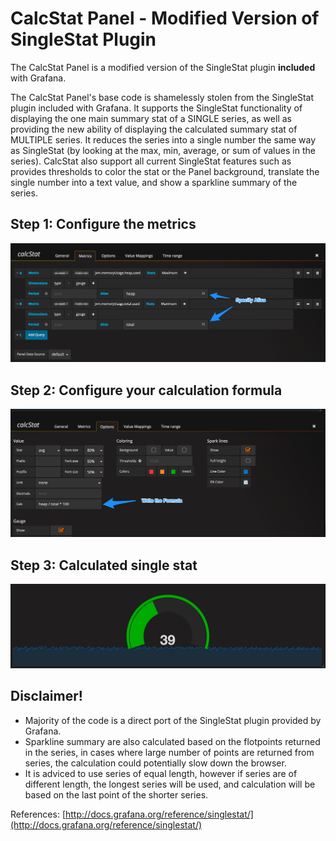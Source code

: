 # CalcStat Panel -  Modified Version of SingleStat Plugin

The CalcStat Panel is a modified version of the SingleStat plugin **included** with Grafana.

The CalcStat Panel's base code is shamelessly stolen from the SingleStat plugin included with Grafana. It supports the SingleStat functionality of displaying the one main summary stat of a SINGLE series, as well as providing the new ability of displaying the calculated summary stat of MULTIPLE series. It reduces the series into a single number the same way as SingleStat (by looking at the max, min, average, or sum of values in the series). CalcStat also support all current SingleStat features such as provides thresholds to color the stat or the Panel background, translate the single number into a text value, and show a sparkline summary of the series.

## Step 1: Configure the metrics
![configure the metrics](Configure_Metrics.png)

## Step 2: Configure your calculation formula
![configure the formula](Configure_Calculation_Formula.png)

## Step 3: Calculated single stat
![calculated single stat](Calculated_Metrics.png)

## Disclaimer!
* Majority of the code is a direct port of the SingleStat plugin provided by Grafana.
* Sparkline summary are also calculated based on the flotpoints returned in the series, in cases where large number of points are returned from series, the calculation could potentially slow down the browser.
* It is adviced to use series of equal length, however if series are of different length, the longest series will be used, and calculation will be based on the last point of the shorter series.

References:
[http://docs.grafana.org/reference/singlestat/](http://docs.grafana.org/reference/singlestat/)
